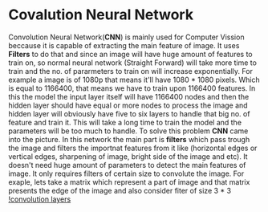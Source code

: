 # Covalution Neural Network
  Convolution Neural Network(**CNN**) is mainly used for Computer Vission beccause it is capable of extracting the main feature of image.
  It uses **Filters** to do that and since an image will have huge amount of features to train on, so normal neural network (Straight Forward) will     take more time to train and the no. of pararmeters to train on will increase exponentially.
    For example a image is of 1080p that means it'll have 1080 * 1080 pixels. Which is equal to 1166400, that means we have to train upon 1166400         features. In this the model the input layer itself will have 1166400 nodes and then the hidden layer should have equal or more nodes to process       the image and hidden layer will obviously have five to six layers to handle that big no. of feature and train it. This will take a long time to       train the model and the parameters will be too much to handle.
  To solve this problem **CNN** came into the picture. In this network the main part is **filters** which pass trough the image and filters the         importnat features from it like (horizontal edges or vertical edges, sharpening of image, bright side of the image and etc).
  It doesn't need huge amount of parameters to detect the main features of image. It only requires filters of certain size to convolute the image. 
  For exaple, lets take a matrix which represent a part of image and that matrix presents the edge of the image and also consider  fiter of size 
  3 * 3
  [!convolution layers](https://i.stack.imgur.com/uEoXw.gif)
